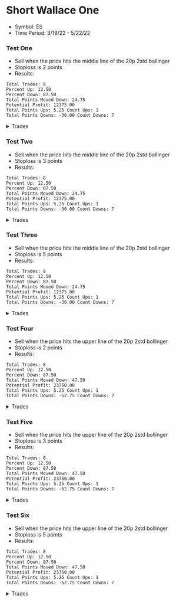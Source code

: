 # Short Wallace One
* Symbol: ES
* Time Period: 3/19/22 - 5/22/22


### Test One
* Sell when the price hits the middle line of the 20p 2std bollinger
* Stoploss is 2 points
* Results:
```
Total Trades: 8
Percent Up: 12.50
Percent Down: 87.50
Total Points Moved Down: 24.75
Potential Profit: 12375.00
Total Points Ups: 5.25 Count Ups: 1
Total Points Downs: -30.00 Count Downs: 7
```

<details><summary>Trades</summary>


  <code>In: 2022-03-23 09:05:00		Out: 2022-03-23 09:07:00		Total Move Down: 4.75</code>
  
  <code>In: 2022-03-23 11:52:00		Out: 2022-03-23 11:57:00		Total Move Down: 4.75</code>
  
  <code>In: 2022-04-07 09:13:00		Out: 2022-04-07 09:18:00		Total Move Down: 1.75</code>
  
  <code>In: 2022-04-13 10:15:00		Out: 2022-04-13 10:26:00		Total Move Down: 3.00</code>
  
  <code>In: 2022-04-26 10:02:00		Out: 2022-04-26 10:04:00		Total Move Down: 3.00</code>
  
  <code>In: 2022-04-26 11:18:00		Out: 2022-04-26 11:22:00		Total Move Down: -5.25</code>
  
  <code>In: 2022-04-28 12:27:00		Out: 2022-04-28 12:30:00		Total Move Down: 6.50</code>
  
  <code>In: 2022-05-11 11:47:00		Out: 2022-05-11 11:50:00		Total Move Down: 6.25</code>

</details>

### Test Two
* Sell when the price hits the middle line of the 20p 2std bollinger
* Stoploss is 3 points
* Results:
```
Total Trades: 8
Percent Up: 12.50
Percent Down: 87.50
Total Points Moved Down: 24.75
Potential Profit: 12375.00
Total Points Ups: 5.25 Count Ups: 1
Total Points Downs: -30.00 Count Downs: 7
```

<details><summary>Trades</summary>

```
In: 2022-03-23 09:05:00		Out: 2022-03-23 09:07:00		Total Move Down: 4.75
In: 2022-03-23 11:52:00		Out: 2022-03-23 11:57:00		Total Move Down: 4.75
In: 2022-04-07 09:13:00		Out: 2022-04-07 09:18:00		Total Move Down: 1.75
In: 2022-04-13 10:15:00		Out: 2022-04-13 10:26:00		Total Move Down: 3.00
In: 2022-04-26 10:02:00		Out: 2022-04-26 10:04:00		Total Move Down: 3.00
In: 2022-04-26 11:18:00		Out: 2022-04-26 11:22:00		Total Move Down: -5.25
In: 2022-04-28 12:27:00		Out: 2022-04-28 12:30:00		Total Move Down: 6.50
In: 2022-05-11 11:47:00		Out: 2022-05-11 11:50:00		Total Move Down: 6.25
```

</details>

### Test Three
* Sell when the price hits the middle line of the 20p 2std bollinger
* Stoploss is 5 points
* Results:
```
Total Trades: 8
Percent Up: 12.50
Percent Down: 87.50
Total Points Moved Down: 24.75
Potential Profit: 12375.00
Total Points Ups: 5.25 Count Ups: 1
Total Points Downs: -30.00 Count Downs: 7
```

<details><summary>Trades</summary>

```
In: 2022-03-23 09:05:00		Out: 2022-03-23 09:07:00		Total Move Down: 4.75
In: 2022-03-23 11:52:00		Out: 2022-03-23 11:57:00		Total Move Down: 4.75
In: 2022-04-07 09:13:00		Out: 2022-04-07 09:18:00		Total Move Down: 1.75
In: 2022-04-13 10:15:00		Out: 2022-04-13 10:26:00		Total Move Down: 3.00
In: 2022-04-26 10:02:00		Out: 2022-04-26 10:04:00		Total Move Down: 3.00
In: 2022-04-26 11:18:00		Out: 2022-04-26 11:22:00		Total Move Down: -5.25
In: 2022-04-28 12:27:00		Out: 2022-04-28 12:30:00		Total Move Down: 6.50
In: 2022-05-11 11:47:00		Out: 2022-05-11 11:50:00		Total Move Down: 6.25
```

</details>

### Test Four
* Sell when the price hits the upper line of the 20p 2std bollinger
* Stoploss is 2 points
* Results:
```
Total Trades: 8
Percent Up: 12.50
Percent Down: 87.50
Total Points Moved Down: 47.50
Potential Profit: 23750.00
Total Points Ups: 5.25 Count Ups: 1
Total Points Downs: -52.75 Count Downs: 7
```

<details><summary>Trades</summary>

```
In: 2022-03-23 09:05:00		Out: 2022-03-23 09:08:00		Total Move Down: 5.25
In: 2022-03-23 11:52:00		Out: 2022-03-23 12:00:00		Total Move Down: 5.25
In: 2022-04-07 09:13:00		Out: 2022-04-07 09:29:00		Total Move Down: 3.50
In: 2022-04-13 10:15:00		Out: 2022-04-13 10:34:00		Total Move Down: 6.00
In: 2022-04-26 10:02:00		Out: 2022-04-26 11:43:00		Total Move Down: 10.75
In: 2022-04-26 11:18:00		Out: 2022-04-26 11:22:00		Total Move Down: -5.25
In: 2022-04-28 12:27:00		Out: 2022-04-28 12:34:00		Total Move Down: 10.75
In: 2022-05-11 11:47:00		Out: 2022-05-11 11:54:00		Total Move Down: 11.25
```

</details>

### Test Five
* Sell when the price hits the upper line of the 20p 2std bollinger
* Stoploss is 3 points
* Results:
```
Total Trades: 8
Percent Up: 12.50
Percent Down: 87.50
Total Points Moved Down: 47.50
Potential Profit: 23750.00
Total Points Ups: 5.25 Count Ups: 1
Total Points Downs: -52.75 Count Downs: 7
```

<details><summary>Trades</summary>

```
In: 2022-03-23 09:05:00		Out: 2022-03-23 09:08:00		Total Move Down: 5.25
In: 2022-03-23 11:52:00		Out: 2022-03-23 12:00:00		Total Move Down: 5.25
In: 2022-04-07 09:13:00		Out: 2022-04-07 09:29:00		Total Move Down: 3.50
In: 2022-04-13 10:15:00		Out: 2022-04-13 10:34:00		Total Move Down: 6.00
In: 2022-04-26 10:02:00		Out: 2022-04-26 11:43:00		Total Move Down: 10.75
In: 2022-04-26 11:18:00		Out: 2022-04-26 11:22:00		Total Move Down: -5.25
In: 2022-04-28 12:27:00		Out: 2022-04-28 12:34:00		Total Move Down: 10.75
In: 2022-05-11 11:47:00		Out: 2022-05-11 11:54:00		Total Move Down: 11.25
```

</details>

### Test Six
* Sell when the price hits the upper line of the 20p 2std bollinger
* Stoploss is 5 points
* Results:
```
Total Trades: 8
Percent Up: 12.50
Percent Down: 87.50
Total Points Moved Down: 47.50
Potential Profit: 23750.00
Total Points Ups: 5.25 Count Ups: 1
Total Points Downs: -52.75 Count Downs: 7
```

<details><summary>Trades</summary>

```
In: 2022-03-23 09:05:00		Out: 2022-03-23 09:08:00		Total Move Down: 5.25
In: 2022-03-23 11:52:00		Out: 2022-03-23 12:00:00		Total Move Down: 5.25
In: 2022-04-07 09:13:00		Out: 2022-04-07 09:29:00		Total Move Down: 3.50
In: 2022-04-13 10:15:00		Out: 2022-04-13 10:34:00		Total Move Down: 6.00
In: 2022-04-26 10:02:00		Out: 2022-04-26 11:43:00		Total Move Down: 10.75
In: 2022-04-26 11:18:00		Out: 2022-04-26 11:22:00		Total Move Down: -5.25
In: 2022-04-28 12:27:00		Out: 2022-04-28 12:34:00		Total Move Down: 10.75
In: 2022-05-11 11:47:00		Out: 2022-05-11 11:54:00		Total Move Down: 11.25
```

</details>
